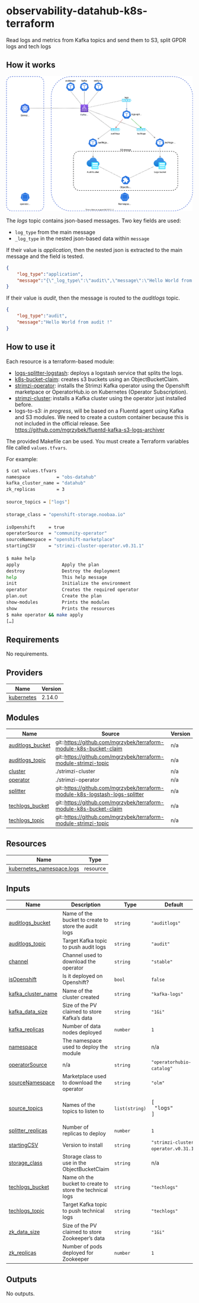# observability-datahub-k8s-terraform
Read logs and metrics from Kafka topics and send them to S3, split GPDR logs and tech logs

## How it works

![Workflow diagram](./diagrams/workflow.svg)

The *logs* topic contains json-based messages. Two key fields are used:
* `log_type` from the main message
* `_log_type` in the nested json-based data within `message`

If their value is *application*, then the nested json is extracted to the main message and the field is tested.

```json
{
    "log_type":"application",
    "message":"{\"_log_type\":\"audit\",\"message\":\"Hello World from app !\"}"
}
```

If their value is *audit*, then the message is routed to the *auditlogs* topic.

```json
{
    "log_type":"audit",
    "message":"Hello World from audit !"
}
```
## How to use it

Each resource is a terraform-based module:

* [logs-splitter-logstash](https://github.com/mgrzybek/terraform-module-k8s-logstash-logs-splitter): deploys a logstash service that splits the logs.
* [k8s-bucket-claim](https://github.com/mgrzybek/terraform-module-k8s-bucket-claim): creates s3 buckets using an ObjectBucketClaim.
* [strimzi-operator](./strimzi-operator): installs the Strimzi Kafka operator using the Openshift marketpace or OperatorHub.io on Kubernetes (Operator Subscription).
* [strimzi-cluster](./strimzi-claster): installs a Kafka cluster using the operator just installed before.
* logs-to-s3: *in progress*, will be based on a Fluentd agent using Kafka and S3 modules. We need to create a custom container because this is not included in the official release. See https://github.com/mgrzybek/fluentd-kafka-s3-logs-archiver

The provided Makefile can be used. You must create a Terraform variables file called `values.tfvars`.

For example:
```bash
$ cat values.tfvars
namespace          = "obs-datahub"
kafka_cluster_name = "datahub"
zk_replicas        = 3

source_topics = ["logs"]

storage_class = "openshift-storage.noobaa.io"

isOpenshift     = true
operatorSource  = "community-operator"
sourceNamespace = "openshift-marketplace"
startingCSV     = "strimzi-cluster-operator.v0.31.1"

$ make help
apply                Apply the plan
destroy              Destroy the deployment
help                 This help message
init                 Initialize the environment
operator             Creates the required operator
plan.out             Create the plan
show-modules         Prints the modules
show                 Prints the resources
$ make operator && make apply
[…]
```

<!-- BEGINNING OF PRE-COMMIT-TERRAFORM DOCS HOOK -->
## Requirements

No requirements.

## Providers

| Name | Version |
|------|---------|
| <a name="provider_kubernetes"></a> [kubernetes](#provider\_kubernetes) | 2.14.0 |

## Modules

| Name | Source | Version |
|------|--------|---------|
| <a name="module_auditlogs_bucket"></a> [auditlogs\_bucket](#module\_auditlogs\_bucket) | git::https://github.com/mgrzybek/terraform-module-k8s-bucket-claim | n/a |
| <a name="module_auditlogs_topic"></a> [auditlogs\_topic](#module\_auditlogs\_topic) | git::https://github.com/mgrzybek/terraform-module-strimzi-topic | n/a |
| <a name="module_cluster"></a> [cluster](#module\_cluster) | ./strimzi-cluster | n/a |
| <a name="module_operator"></a> [operator](#module\_operator) | ./strimzi-operator | n/a |
| <a name="module_splitter"></a> [splitter](#module\_splitter) | git::https://github.com/mgrzybek/terraform-module-k8s-logstash-logs-splitter | n/a |
| <a name="module_techlogs_bucket"></a> [techlogs\_bucket](#module\_techlogs\_bucket) | git::https://github.com/mgrzybek/terraform-module-k8s-bucket-claim | n/a |
| <a name="module_techlogs_topic"></a> [techlogs\_topic](#module\_techlogs\_topic) | git::https://github.com/mgrzybek/terraform-module-strimzi-topic | n/a |

## Resources

| Name | Type |
|------|------|
| [kubernetes_namespace.logs](https://registry.terraform.io/providers/hashicorp/kubernetes/latest/docs/resources/namespace) | resource |

## Inputs

| Name | Description | Type | Default | Required |
|------|-------------|------|---------|:--------:|
| <a name="input_auditlogs_bucket"></a> [auditlogs\_bucket](#input\_auditlogs\_bucket) | Name of the bucket to create to store the audit logs | `string` | `"auditlogs"` | no |
| <a name="input_auditlogs_topic"></a> [auditlogs\_topic](#input\_auditlogs\_topic) | Target Kafka topic to push audit logs | `string` | `"audit"` | no |
| <a name="input_channel"></a> [channel](#input\_channel) | Channel used to download the operator | `string` | `"stable"` | no |
| <a name="input_isOpenshift"></a> [isOpenshift](#input\_isOpenshift) | Is it deployed on Openshift? | `bool` | `false` | no |
| <a name="input_kafka_cluster_name"></a> [kafka\_cluster\_name](#input\_kafka\_cluster\_name) | Name of the cluster created | `string` | `"kafka-logs"` | no |
| <a name="input_kafka_data_size"></a> [kafka\_data\_size](#input\_kafka\_data\_size) | Size of the PV claimed to store Kafka’s data | `string` | `"1Gi"` | no |
| <a name="input_kafka_replicas"></a> [kafka\_replicas](#input\_kafka\_replicas) | Number of data nodes deployed | `number` | `1` | no |
| <a name="input_namespace"></a> [namespace](#input\_namespace) | The namespace used to deploy the module | `string` | n/a | yes |
| <a name="input_operatorSource"></a> [operatorSource](#input\_operatorSource) | n/a | `string` | `"operatorhubio-catalog"` | no |
| <a name="input_sourceNamespace"></a> [sourceNamespace](#input\_sourceNamespace) | Marketplace used to download the operator | `string` | `"olm"` | no |
| <a name="input_source_topics"></a> [source\_topics](#input\_source\_topics) | Names of the topics to listen to | `list(string)` | <pre>[<br>  "logs"<br>]</pre> | no |
| <a name="input_splitter_replicas"></a> [splitter\_replicas](#input\_splitter\_replicas) | Number of replicas to deploy | `number` | `1` | no |
| <a name="input_startingCSV"></a> [startingCSV](#input\_startingCSV) | Version to install | `string` | `"strimzi-cluster-operator.v0.31.1"` | no |
| <a name="input_storage_class"></a> [storage\_class](#input\_storage\_class) | Storage class to use in the ObjectBucketClaim | `string` | n/a | yes |
| <a name="input_techlogs_bucket"></a> [techlogs\_bucket](#input\_techlogs\_bucket) | Name oh the bucket to create to store the technical logs | `string` | `"techlogs"` | no |
| <a name="input_techlogs_topic"></a> [techlogs\_topic](#input\_techlogs\_topic) | Target Kafka topic to push technical logs | `string` | `"techlogs"` | no |
| <a name="input_zk_data_size"></a> [zk\_data\_size](#input\_zk\_data\_size) | Size of the PV claimed to store Zookeeper’s data | `string` | `"1Gi"` | no |
| <a name="input_zk_replicas"></a> [zk\_replicas](#input\_zk\_replicas) | Number of pods deployed for Zookeeper | `number` | `1` | no |

## Outputs

No outputs.
<!-- END OF PRE-COMMIT-TERRAFORM DOCS HOOK -->
